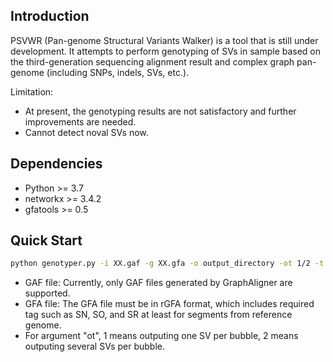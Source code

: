 ## Introduction

PSVWR (Pan-genome Structural Variants Walker) is a tool that is still under development. It attempts to perform genotyping of SVs in sample based on the third-generation sequencing alignment result and complex graph pan-genome (including SNPs, indels, SVs, etc.).

Limitation:
- At present, the genotyping results are not satisfactory and further improvements are needed.
- Cannot detect noval SVs now.

## Dependencies

- Python >= 3.7
- networkx >= 3.4.2
- gfatools >= 0.5

## Quick Start

```bash
python genotyper.py -i XX.gaf -g XX.gfa -o output_directory -ot 1/2 -t threads
```
- GAF file: Currently, only GAF files generated by GraphAligner are supported.
- GFA file: The GFA file must be in rGFA format, which includes required tag such as SN, SO, and SR at least for segments from reference genome.
- For argument "ot", 1 means outputing one SV per bubble, 2 means outputing several SVs per bubble.

